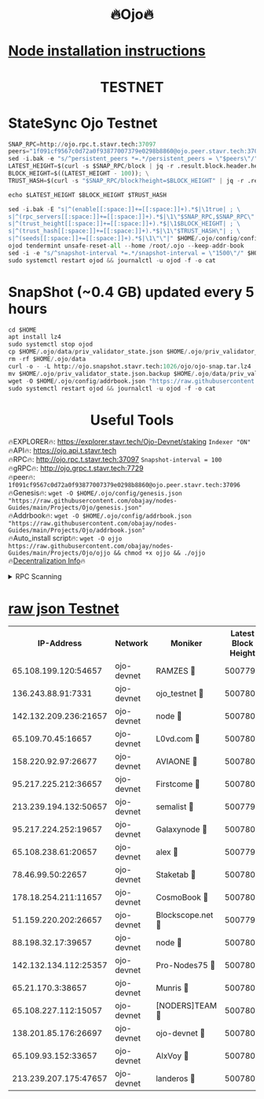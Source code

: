 <h1 align="center"> 🔥Ojo🔥</h1>

[Node installation instructions](https://github.com/obajay/nodes-Guides/tree/main/Projects/Ojo)
=

<h1 align="center"> TESTNET</h1>

# StateSync Ojo Testnet
```python
SNAP_RPC=http://ojo.rpc.t.stavr.tech:37097
peers="1f091cf9567c0d72a0f93877007379e0298b8860@ojo.peer.stavr.tech:37096"
sed -i.bak -e "s/^persistent_peers *=.*/persistent_peers = \"$peers\"/" $HOME/.ojo/config/config.toml
LATEST_HEIGHT=$(curl -s $SNAP_RPC/block | jq -r .result.block.header.height); \
BLOCK_HEIGHT=$((LATEST_HEIGHT - 100)); \
TRUST_HASH=$(curl -s "$SNAP_RPC/block?height=$BLOCK_HEIGHT" | jq -r .result.block_id.hash)

echo $LATEST_HEIGHT $BLOCK_HEIGHT $TRUST_HASH

sed -i.bak -E "s|^(enable[[:space:]]+=[[:space:]]+).*$|\1true| ; \
s|^(rpc_servers[[:space:]]+=[[:space:]]+).*$|\1\"$SNAP_RPC,$SNAP_RPC\"| ; \
s|^(trust_height[[:space:]]+=[[:space:]]+).*$|\1$BLOCK_HEIGHT| ; \
s|^(trust_hash[[:space:]]+=[[:space:]]+).*$|\1\"$TRUST_HASH\"| ; \
s|^(seeds[[:space:]]+=[[:space:]]+).*$|\1\"\"|" $HOME/.ojo/config/config.toml
ojod tendermint unsafe-reset-all --home /root/.ojo --keep-addr-book
sed -i -e "s/^snapshot-interval *=.*/snapshot-interval = \"1500\"/" $HOME/.ojo/config/app.toml
sudo systemctl restart ojod && journalctl -u ojod -f -o cat
```
# SnapShot (~0.4 GB) updated every 5 hours
```python
cd $HOME
apt install lz4
sudo systemctl stop ojod
cp $HOME/.ojo/data/priv_validator_state.json $HOME/.ojo/priv_validator_state.json.backup
rm -rf $HOME/.ojo/data
curl -o - -L http://ojo.snapshot.stavr.tech:1026/ojo/ojo-snap.tar.lz4 | lz4 -c -d - | tar -x -C $HOME/.ojo --strip-components 2
mv $HOME/.ojo/priv_validator_state.json.backup $HOME/.ojo/data/priv_validator_state.json
wget -O $HOME/.ojo/config/addrbook.json "https://raw.githubusercontent.com/obajay/nodes-Guides/main/Projects/Ojo/addrbook.json"
sudo systemctl restart ojod && journalctl -u ojod -f -o cat
```
 <h1 align="center"> Useful Tools</h1>

🔥EXPLORER🔥:        https://explorer.stavr.tech/Ojo-Devnet/staking        `Indexer "ON"` \
🔥API🔥:                     https://ojo.api.t.stavr.tech \
🔥RPC🔥:                    http://ojo.rpc.t.stavr.tech:37097              `Snapshot-interval = 100` \
🔥gRPC🔥:                  http://ojo.grpc.t.stavr.tech:7729 \
🔥peer🔥:                   `1f091cf9567c0d72a0f93877007379e0298b8860@ojo.peer.stavr.tech:37096` \
🔥Genesis🔥:    ```wget -O $HOME/.ojo/config/genesis.json "https://raw.githubusercontent.com/obajay/nodes-Guides/main/Projects/Ojo/genesis.json"``` \
🔥Addrbook🔥:    ```wget -O $HOME/.ojo/config/addrbook.json "https://raw.githubusercontent.com/obajay/nodes-Guides/main/Projects/Ojo/addrbook.json"``` \
🔥Auto_install script🔥: ```wget -O ojjo https://raw.githubusercontent.com/obajay/nodes-Guides/main/Projects/Ojo/ojjo && chmod +x ojjo && ./ojjo``` \
🔥[Decentralization Info](https://github.com/obajay/StateSync-snapshots/tree/main/Projects/Ojo/Decentralization)🔥



<details>
<summary>RPC Scanning</summary>

<h2 align="center"> We scan nodes in real time every 4 hours. And we provide the final result of RPC endpoints.
We cannot influence the operation of these nodes in any way. </h2>


```python
If Voting Power is higher than 0 --> then the Node is a validator of the network and may be subject to attack and be a potential threat to the chain.
```
```python
We marked such validators with a red symbol
```

</details>

[raw json Testnet](https://rpc-check.ojot.stavr.tech/ojot/rpc-ojot-result.json)
=


<table><tr><th>IP-Address</th><th>Network</th><th>Moniker</th><th>Latest Block Height</th><th>Earliest Block Height</th><th>Catching Up</th><th>Tx Index</th><th>Voting Power</th><th>Scan Time</th></tr><tr><td>65.108.199.120:54657</td><td>ojo-devnet</td><td>RAMZES 🔴</td><td>5007799</td><td>306156</td><td>False</td><td>on</td><td>15420</td><td>2024-01-17T16:13:09.402017520UTC</td></tr><tr><td>136.243.88.91:7331</td><td>ojo-devnet</td><td>ojo_testnet 🔴</td><td>5007800</td><td>308845</td><td>False</td><td>on</td><td>1000</td><td>2024-01-17T16:13:15.520317607UTC</td></tr><tr><td>142.132.209.236:21657</td><td>ojo-devnet</td><td>node 🔴</td><td>5007803</td><td>350001</td><td>False</td><td>on</td><td>1999</td><td>2024-01-17T16:13:33.619954674UTC</td></tr><tr><td>65.109.70.45:16657</td><td>ojo-devnet</td><td>L0vd.com 🔴</td><td>5007805</td><td>695918</td><td>False</td><td>off</td><td>998</td><td>2024-01-17T16:13:46.201896286UTC</td></tr><tr><td>158.220.92.97:26677</td><td>ojo-devnet</td><td>AVIAONE 🔴</td><td>5007802</td><td>2754001</td><td>False</td><td>on</td><td>19926</td><td>2024-01-17T16:13:28.194780264UTC</td></tr><tr><td>95.217.225.212:36657</td><td>ojo-devnet</td><td>Firstcome 🔴</td><td>5007800</td><td>2985946</td><td>False</td><td>on</td><td>13566</td><td>2024-01-17T16:13:15.181086039UTC</td></tr><tr><td>213.239.194.132:50657</td><td>ojo-devnet</td><td>semalist 🔴</td><td>5007799</td><td>3223522</td><td>False</td><td>on</td><td>21037</td><td>2024-01-17T16:13:09.681886400UTC</td></tr><tr><td>95.217.224.252:19657</td><td>ojo-devnet</td><td>Galaxynode 🔴</td><td>5007805</td><td>3685492</td><td>False</td><td>on</td><td>11888</td><td>2024-01-17T16:13:43.057445657UTC</td></tr><tr><td>65.108.238.61:20657</td><td>ojo-devnet</td><td>alex 🔴</td><td>5007799</td><td>4158001</td><td>False</td><td>on</td><td>11359</td><td>2024-01-17T16:13:09.043026956UTC</td></tr><tr><td>78.46.99.50:22657</td><td>ojo-devnet</td><td>Staketab 🔴</td><td>5007806</td><td>4254801</td><td>False</td><td>on</td><td>1276</td><td>2024-01-17T16:13:46.476811831UTC</td></tr><tr><td>178.18.254.211:11657</td><td>ojo-devnet</td><td>CosmoBook 🔴</td><td>5007804</td><td>4392001</td><td>False</td><td>off</td><td>1057</td><td>2024-01-17T16:13:36.001583687UTC</td></tr><tr><td>51.159.220.202:26657</td><td>ojo-devnet</td><td>Blockscope.net 🔴</td><td>5007799</td><td>4425001</td><td>False</td><td>on</td><td>1719</td><td>2024-01-17T16:13:08.711648661UTC</td></tr><tr><td>88.198.32.17:39657</td><td>ojo-devnet</td><td>node 🔴</td><td>5007804</td><td>4710001</td><td>False</td><td>on</td><td>86568</td><td>2024-01-17T16:13:38.264797639UTC</td></tr><tr><td>142.132.134.112:25357</td><td>ojo-devnet</td><td>Pro-Nodes75 🔴</td><td>5007800</td><td>4907799</td><td>False</td><td>on</td><td>24651</td><td>2024-01-17T16:13:12.393997557UTC</td></tr><tr><td>65.21.170.3:38657</td><td>ojo-devnet</td><td>Munris 🔴</td><td>5007800</td><td>4907800</td><td>False</td><td>off</td><td>20123</td><td>2024-01-17T16:13:14.826874774UTC</td></tr><tr><td>65.108.227.112:15057</td><td>ojo-devnet</td><td>[NODERS]TEAM 🔴</td><td>5007805</td><td>4907805</td><td>False</td><td>off</td><td>9999</td><td>2024-01-17T16:13:43.400784343UTC</td></tr><tr><td>138.201.85.176:26697</td><td>ojo-devnet</td><td>ojo-devnet 🔴</td><td>5007805</td><td>4907805</td><td>False</td><td>on</td><td>1000024000</td><td>2024-01-17T16:13:45.786911118UTC</td></tr><tr><td>65.109.93.152:33657</td><td>ojo-devnet</td><td>AlxVoy 🔴</td><td>5007803</td><td>4943001</td><td>False</td><td>on</td><td>4491415</td><td>2024-01-17T16:13:33.321564395UTC</td></tr><tr><td>213.239.207.175:47657</td><td>ojo-devnet</td><td>landeros 🔴</td><td>5007802</td><td>4967924</td><td>False</td><td>off</td><td>11083</td><td>2024-01-17T16:13:28.501889506UTC</td></tr></table>
